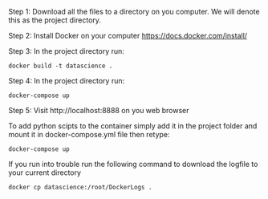 Step 1: Download all the files to a directory on you computer. We will denote this as the project directory. 

Step 2: Install Docker on your computer https://docs.docker.com/install/

Step 3: In the project directory run:

	docker build -t datascience . 

Step 4: In the project directory run:

	docker-compose up 

Step 5: Visit http://localhost:8888 on you web browser 

To add python scipts to the container simply add it in the project folder and mount it in docker-compose.yml file 
then retype: 

	docker-compose up 
 
If you run into trouble run the following command to download the logfile to your current directory

	docker cp datascience:/root/DockerLogs .
	

